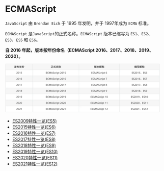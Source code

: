 # ECMAScript

`JavaScript` 由 `Brendan Eich` 于 1995 年发明，并于 1997年成为 `ECMA` 标准。

`ECMAScript` 是`JavaScript`的正式名称。`ECMAScript` 版本已缩写为 `ES1`、`ES2`、`ES3`、`ES5` 和 `ES6`。

**自 2016 年起，版本按年份命名（ECMAScript 2016、2017、2018、2019、2020）。**

![ECMAScript版本命名](./images/es-history.png)

- [ES2009特性一览(ES5)]()
- [ES2015特性一览(ES6)]()
- [ES2016特性一览(ES7)]()
- [ES2017特性一览(ES8)]()
- [ES2018特性一览(ES9)]()
- [ES2019特性一览(ES10)]()
- [ES2020特性一览(ES11)]()
- [ES2021特性一览(ES12)]()
